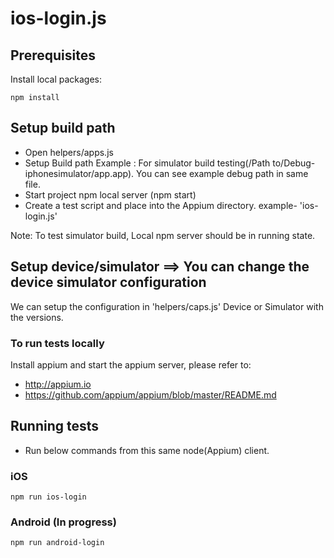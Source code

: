 # ios-login.js 

## Prerequisites

Install local packages:

```
npm install
```

## Setup build path

- Open helpers/apps.js
- Setup Build path
Example : For simulator build testing(/Path to/Debug-iphonesimulator/app.app). You can see example debug path in same file.
- Start project npm local server (npm start)
- Create a test script and place into the Appium directory. example- 'ios-login.js'

Note: To test simulator build, Local npm server should be in running state.

## Setup device/simulator ==> You can change the device simulator configuration 

We can setup the configuration in 'helpers/caps.js' Device or Simulator with the versions.

### To run tests locally

Install appium and start the appium server, please refer to:

- http://appium.io
- https://github.com/appium/appium/blob/master/README.md

## Running tests 
- Run below commands from this same node(Appium) client. 

### iOS

```
npm run ios-login
```

### Android (In progress)

```
npm run android-login
```

